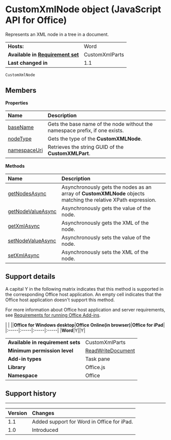 
# CustomXmlNode object (JavaScript API for Office)
Represents an XML node in a tree in a document.

|||
|:-----|:-----|
|**Hosts:**|Word|
|**Available in [Requirement set](http://msdn.microsoft.com/library/6b6702f2-b0a5-46ab-a356-8dda897ca8ae%28Office.15%29.aspx)**|CustomXmlParts|
|**Last changed in**|1.1|

```
CustomXmlNode
```


## Members


**Properties**


|**Name**|**Description**|
|:-----|:-----|
|[baseName](../reference/shared/customxmlnode-object/basename-property.md)|Gets the base name of the node without the namespace prefix, if one exists.|
|[nodeType](../reference/shared/customxmlnode-object/nodetype-property.md)|Gets the type of the  **CustomXMLNode**.|
|[namespaceUri](../reference/shared/customxmlnode-object/namespaceuri-property.md)|Retrieves the string GUID of the  **CustomXMLPart**.|

**Methods**


|**Name**|**Description**|
|:-----|:-----|
|[getNodesAsync](../reference/shared/customxmlnode-object/getnodesasync-method.md)|Asynchronously gets the nodes as an array of  **CustomXMLNode** objects matching the relative XPath expression.|
|[getNodeValueAsync](../reference/shared/customxmlnode-object/getnodevalueasync-method.md)|Asynchronously gets the value of the node.|
|[getXmlAsync](../reference/shared/customxmlnode-object/getxmlasync-method.md)|Asynchronously gets the XML of the node.|
|[setNodeValueAsync](../reference/shared/customxmlnode-object/setnodevalueasync-method.md)|Asynchronously sets the value of the node.|
|[setXmlAsync](../reference/shared/customxmlnode-object/setxmlasync-method.md)|Asynchronously sets the XML of the node.|

## Support details
<a name="bk_support"> </a>

A capital Y in the following matrix indicates that this method is supported in the corresponding Office host application. An empty cell indicates that the Office host application doesn't support this method.

For more information about Office host application and server requirements, see [Requirements for running Office Add-ins](http://msdn.microsoft.com/library/67340567-bb9a-498c-96d3-3f52f28c16bc%28Office.15%29.aspx).


|
|
||**Office for Windows desktop**|**Office Online(in browser)**|**Office for iPad**|
|:-----|:-----|:-----|:-----|
|**Word**|Y||Y|

|||
|:-----|:-----|
|**Available in requirement sets**|CustomXmlParts|
|**Minimum permission level**|[ReadWriteDocument](http://msdn.microsoft.com/library/da2efadc-4ebf-45fe-be39-397ac1eb1dbd%28Office.15%29.aspx)|
|**Add-in types**|Task pane|
|**Library**|Office.js|
|**Namespace**|Office|

## Support history
<a name="bk_history"> </a>


****


|**Version**|**Changes**|
|:-----|:-----|
|1.1|Added support for Word in Office for iPad.|
|1.0|Introduced|
